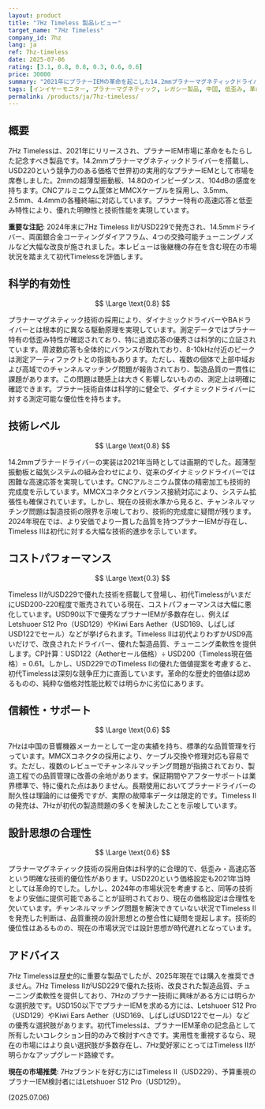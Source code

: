 ```yaml
---
layout: product
title: "7Hz Timeless 製品レビュー"
target_name: "7Hz Timeless"
company_id: 7hz
lang: ja
ref: 7hz-timeless
date: 2025-07-06
rating: [3.1, 0.8, 0.8, 0.3, 0.6, 0.6]
price: 30000
summary: "2021年にプラナーIEMの革命を起こした14.2mmプラナーマグネティックドライバー搭載機。USD220という価格でキログラム級の音質を実現し、業界のプラナーIEM普及に大きく貢献した。技術的には優秀で、特にプラナー特有の低歪み、高速な過渡応答は評価できる。しかし2024年末のTimeless II発売により、初代は事実上の型落ち製品となった。USD90以下で優秀なプラナーIEMが多数存在し、より優れたTimeless IIがUSD229で入手可能な現在、初代Timelessは厳しい競争環境に直面している。"
tags: [インイヤーモニター, プラナーマグネティック, レガシー製品, 中国, 低歪み, 革命的製品]
permalink: /products/ja/7hz-timeless/
---
```


## 概要

7Hz Timelessは、2021年にリリースされ、プラナーIEM市場に革命をもたらした記念すべき製品です。14.2mmプラナーマグネティックドライバーを搭載し、USD220という競争力のある価格で世界初の実用的なプラナーIEMとして市場を席巻しました。2mmの超薄型振動板、14.8Ωのインピーダンス、104dBの感度を持ちます。CNCアルミニウム筐体とMMCXケーブルを採用し、3.5mm、2.5mm、4.4mmの各種終端に対応しています。プラナー特有の高速応答と低歪み特性により、優れた明瞭性と技術性能を実現しています。

**重要な注記**: 2024年末に7Hz Timeless IIがUSD229で発売され、14.5mmドライバー、両面銀合金コーティングダイアフラム、4つの交換可能チューニングノズルなど大幅な改良が施されました。本レビューは後継機の存在を含む現在の市場状況を踏まえて初代Timelessを評価します。

## 科学的有効性

$$ \Large \text{0.8} $$

プラナーマグネティック技術の採用により、ダイナミックドライバーやBAドライバーとは根本的に異なる駆動原理を実現しています。測定データではプラナー特有の低歪み特性が確認されており、特に過渡応答の優秀さは科学的に立証されています。周波数応答も全体的にバランスが取れており、8-10kHz付近のピークは測定アーティファクトとの指摘もあります。ただし、複数の個体で上部中域および高域でのチャンネルマッチング問題が報告されており、製造品質の一貫性に課題があります。この問題は聴感上は大きく影響しないものの、測定上は明確に確認できます。プラナー技術自体は科学的に健全で、ダイナミックドライバーに対する測定可能な優位性を持ちます。

## 技術レベル

$$ \Large \text{0.8} $$

14.2mmプラナードライバーの実装は2021年当時としては画期的でした。超薄型振動板と磁気システムの組み合わせにより、従来のダイナミックドライバーでは困難な高速応答を実現しています。CNCアルミニウム筐体の精密加工も技術的完成度を示しています。MMCXコネクタとバランス接続対応により、システム拡張性も確保されています。しかし、現在の技術水準から見ると、チャンネルマッチング問題は製造技術の限界を示唆しており、技術的完成度に疑問が残ります。2024年現在では、より安価でより一貫した品質を持つプラナーIEMが存在し、Timeless IIは初代に対する大幅な技術的進歩を示しています。

## コストパフォーマンス

$$ \Large \text{0.3} $$

Timeless IIがUSD229で優れた技術を搭載して登場し、初代TimelessがいまだにUSD200-220程度で販売されている現在、コストパフォーマンスは大幅に悪化しています。USD90以下で優秀なプラナーIEMが多数存在し、例えばLetshuoer S12 Pro（USD129）やKiwi Ears Aether（USD169、しばしばUSD122でセール）などが挙げられます。Timeless IIは初代よりわずかUSD9高いだけで、改良されたドライバー、優れた製造品質、チューニング柔軟性を提供します。CP計算：USD122（Aetherセール価格）÷ USD200（Timeless現在価格）= 0.61。しかし、USD229でのTimeless IIの優れた価値提案を考慮すると、初代Timelessは深刻な競争圧力に直面しています。革命的な歴史的価値は認めるものの、純粋な価格対性能比較では明らかに劣位にあります。

## 信頼性・サポート

$$ \Large \text{0.6} $$

7Hzは中国の音響機器メーカーとして一定の実績を持ち、標準的な品質管理を行っています。MMCXコネクタの採用により、ケーブル交換や修理対応も容易です。ただし、複数のレビューでチャンネルマッチング問題が指摘されており、製造工程での品質管理に改善の余地があります。保証期間やアフターサポートは業界標準で、特に優れた点はありません。長期使用においてプラナードライバーの耐久性は理論的には優秀ですが、実際の故障率データは限定的です。Timeless IIの発売は、7Hzが初代の製造問題の多くを解決したことを示唆しています。

## 設計思想の合理性

$$ \Large \text{0.6} $$

プラナーマグネティック技術の採用自体は科学的に合理的で、低歪み・高速応答という明確な技術的優位性があります。USD220という価格設定も2021年当時としては革命的でした。しかし、2024年の市場状況を考慮すると、同等の技術をより安価に提供可能であることが証明されており、現在の価格設定は合理性を欠いています。チャンネルマッチング問題を解決できていない状況でTimeless IIを発売した判断は、品質重視の設計思想との整合性に疑問を提起します。技術的優位性はあるものの、現在の市場状況では設計思想が時代遅れとなっています。

## アドバイス

7Hz Timelessは歴史的に重要な製品でしたが、2025年現在では購入を推奨できません。7Hz Timeless IIがUSD229で優れた技術、改良された製造品質、チューニング柔軟性を提供しており、7Hzのプラナー技術に興味がある方には明らかな選択肢です。USD150以下でプラナーIEMを求める方には、Letshuoer S12 Pro（USD129）やKiwi Ears Aether（USD169、しばしばUSD122でセール）などの優秀な選択肢があります。初代Timelessは、プラナーIEM革命の記念品として所有したいコレクション目的のみで検討すべきです。実用性を重視するなら、現在の市場にはより良い選択肢が多数存在し、7Hz愛好家にとってはTimeless IIが明らかなアップグレード路線です。

**現在の市場推奨**: 7Hzブランドを好む方にはTimeless II（USD229）、予算重視のプラナーIEM検討者にはLetshuoer S12 Pro（USD129）。

(2025.07.06)